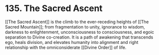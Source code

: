 # 135. The Sacred Ascent

[[The Sacred Ascent]] is the climb to the ever-receding heights of [[The Sacred Mountain]]; from fragmentation to unity, ignorance to wisdom, darkness to enlightenment, unconsciousness to consciousness, and egoic separation to Divine co-creation. It is a path of awakening that transcends ego, heals division, and elevates humanity into alignment and right relationship with the omniconsiderate [[Divine Order]] of life.